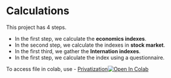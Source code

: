 # Calculations

This project has 4 steps.

- In the first step, we calculate the **economics indexes**.
- In the second step, we calculate the indexes in **stock market**.
- In the first third, we gather the **Internation indexes**.
- In the first step, we calculate the index using a questionnaire.

To access file in colab, use - [Privatization]()[![Open In Colab](https://colab.research.google.com/assets/colab-badge.svg)](https://colab.research.google.com/github/saeed-saffari/)

